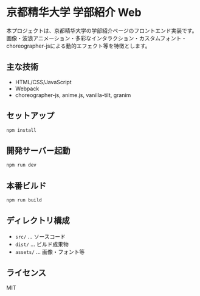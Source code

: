 # 京都精华大学 学部紹介 Web

本プロジェクトは、京都精华大学の学部紹介ページのフロントエンド実装です。画像・波浪アニメーション・多彩なインタラクション・カスタムフォント・choreographer-jsによる動的エフェクト等を特徴とします。

## 主な技術
- HTML/CSS/JavaScript
- Webpack
- choreographer-js, anime.js, vanilla-tilt, granim

## セットアップ
```bash
npm install
```

## 開発サーバー起動
```bash
npm run dev
```

## 本番ビルド
```bash
npm run build
```

## ディレクトリ構成
- `src/` ... ソースコード
- `dist/` ... ビルド成果物
- `assets/` ... 画像・フォント等

## ライセンス
MIT 